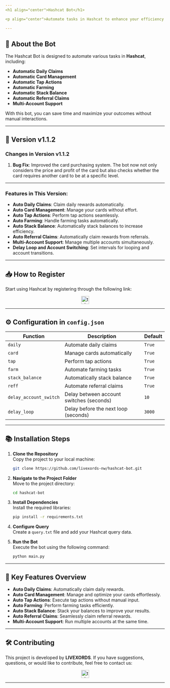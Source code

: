 ```yaml
---
<h1 align="center">Hashcat Bot</h1>

<p align="center">Automate tasks in Hashcat to enhance your efficiency and maximize your results!</p>

---
```


## 🚀 **About the Bot**

The Hashcat Bot is designed to automate various tasks in **Hashcat**, including:

- **Automatic Daily Claims**
- **Automatic Card Management**
- **Automatic Tap Actions**
- **Automatic Farming**
- **Automatic Stack Balance**
- **Automatic Referral Claims**
- **Multi-Account Support**

With this bot, you can save time and maximize your outcomes without manual interactions.

---

## 🌟 **Version v1.1.2**

### **Changes in Version v1.1.2**

1. **Bug Fix**: Improved the card purchasing system. The bot now not only considers the price and profit of the card but also checks whether the card requires another card to be at a specific level.
---

### **Features in This Version**:

- **Auto Daily Claims**: Claim daily rewards automatically.
- **Auto Card Management**: Manage your cards without effort.
- **Auto Tap Actions**: Perform tap actions seamlessly.
- **Auto Farming**: Handle farming tasks automatically.
- **Auto Stack Balance**: Automatically stack balances to increase efficiency.
- **Auto Referral Claims**: Automatically claim rewards from referrals.
- **Multi-Account Support**: Manage multiple accounts simultaneously.
- **Delay Loop and Account Switching**: Set intervals for looping and account transitions.

---

## 📥 **How to Register**

Start using Hashcat by registering through the following link:

<div align="center">
  <a href="https://t.me/hash_cats_bot/app?startapp=rqadOt5LHV" target="_blank">
    <img src="https://img.shields.io/static/v1?message=Hashcat&logo=telegram&label=&color=2CA5E0&logoColor=white&labelColor=&style=for-the-badge" height="25" alt="telegram logo" />
  </a>
</div>

---

## ⚙️ **Configuration in `config.json`**

| **Function**           | **Description**                          | **Default** |
| ---------------------- | ---------------------------------------- | ----------- |
| `daily`                | Automate daily claims                    | `True`      |
| `card`                 | Manage cards automatically               | `True`      |
| `tap`                  | Perform tap actions                      | `True`      |
| `farm`                 | Automate farming tasks                   | `True`      |
| `stack_balance`        | Automatically stack balance              | `True`      |
| `reff`                 | Automate referral claims                 | `True`      |
| `delay_account_switch` | Delay between account switches (seconds) | `10`        |
| `delay_loop`           | Delay before the next loop (seconds)     | `3000`      |

---

## 📚 **Installation Steps**

1. **Clone the Repository**  
   Copy the project to your local machine:

   ```bash
   git clone https://github.com/livexords-nw/hashcat-bot.git
   ```

2. **Navigate to the Project Folder**  
   Move to the project directory:

   ```bash
   cd hashcat-bot
   ```

3. **Install Dependencies**  
   Install the required libraries:

   ```bash
   pip install -r requirements.txt
   ```

4. **Configure Query**  
   Create a `query.txt` file and add your Hashcat query data.

5. **Run the Bot**  
   Execute the bot using the following command:

   ```bash
   python main.py
   ```

---

## 🚀 **Key Features Overview**

- **Auto Daily Claims**: Automatically claim daily rewards.
- **Auto Card Management**: Manage and optimize your cards effortlessly.
- **Auto Tap Actions**: Execute tap actions without manual input.
- **Auto Farming**: Perform farming tasks efficiently.
- **Auto Stack Balance**: Stack your balances to improve your results.
- **Auto Referral Claims**: Seamlessly claim referral rewards.
- **Multi-Account Support**: Run multiple accounts at the same time.

---

## 🛠️ **Contributing**

This project is developed by **LIVEXORDS**. If you have suggestions, questions, or would like to contribute, feel free to contact us:

<div align="center">
  <a href="https://t.me/livexordsscript" target="_blank">
    <img src="https://img.shields.io/static/v1?message=LIVEXORDS&logo=telegram&label=&color=2CA5E0&logoColor=white&labelColor=&style=for-the-badge" height="25" alt="telegram logo" />
  </a>
</div>

---
